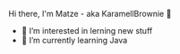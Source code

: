 Hi there, I'm Matze - aka KaramellBrownie 👋
- 👀 I’m interested in lerning new stuff
- 🌱 I’m currently learning Java

<!---
KaramellBrownie/KaramellBrownie is a ✨ special ✨ repository because its `README.md` (this file) appears on your GitHub profile.
You can click the Preview link to take a look at your changes.
--->
